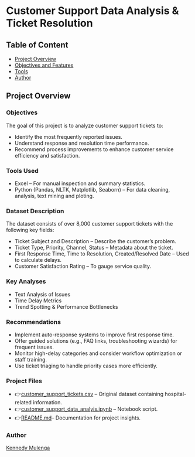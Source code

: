 # Customer Support Data Analysis & Ticket Resolution

## Table of Content
  - [Project Overview](#project-overview)
  - [Objectives and Features](#objectives-and-features)
  - [Tools](#tools)
  - [Author](#author)

## Project Overview

### Objectives
The goal of this project is to analyze customer support tickets to:
- Identify the most frequently reported issues.
- Understand response and resolution time performance.
- Recommend process improvements to enhance customer service efficiency and satisfaction.

### Tools Used
- Excel – For manual inspection and summary statistics.
- Python (Pandas, NLTK, Matplotlib, Seaborn) – For data cleaning, analysis, text mining and ploting.

### Dataset Description
The dataset consists of over 8,000 customer support tickets with the following key fields:
- Ticket Subject and Description – Describe the customer’s problem.
- Ticket Type, Priority, Channel, Status – Metadata about the ticket.
- First Response Time, Time to Resolution, Created/Resolved Date – Used to calculate delays.
- Customer Satisfaction Rating – To gauge service quality.

### Key Analyses
- Text Analysis of Issues
- Time Delay Metrics
- Trend Spotting & Performance Bottlenecks
  
### Recommendations
- Implement auto-response systems to improve first response time.
- Offer guided solutions (e.g., FAQ links, troubleshooting wizards) for frequent issues.
- Monitor high-delay categories and consider workflow optimization or staff training.
- Use ticket triaging to handle priority cases more efficiently.

### Project Files
- 👉[customer_support_tickets.csv](https://github.com/Kennerdol/FUTURE_DS_02/blob/main/customer_support_tickets.csv) – Original dataset containing hospital-related information.
- 👉[customer_support_data_analyis.ipynb](https://github.com/Kennerdol/FUTURE_DS_02/blob/main/customer_support_data_analyis.ipynb) – Notebook script.
- 👉[README.md](https://github.com/Kennerdol/FUTURE_DS_02/blob/main/README.md)– Documentation for project insights.


### Author
[Kennedy Mulenga](https://www.linkedin.com/in/kennedy-mulenga-675a32169/)
